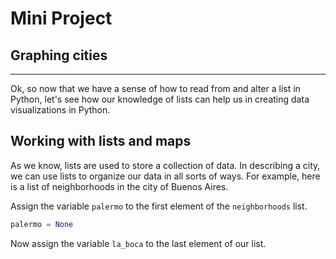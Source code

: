# Mini Project

## Graphing cities

***

Ok, so now that we have a sense of how to read from and alter a list in Python, let's see how our knowledge of lists can help us in creating data visualizations in Python.

## Working with lists and maps

As we know, lists are used to store a collection of data.  In describing a city, we can use lists to organize our data in all sorts of ways.  For example, here is a list of neighborhoods in the city of Buenos Aires.


Assign the variable `palermo` to the first element of the `neighborhoods` list.


```python
palermo = None
```

Now assign the variable `la_boca` to the last element of our list.